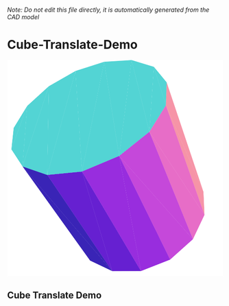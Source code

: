 ###### Note: Do not edit this file directly, it is automatically generated from the CAD model

# Cube-Translate-Demo

![](/project.svg)

## Cube Translate Demo


